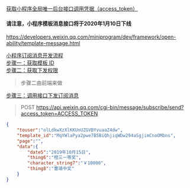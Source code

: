 [获取小程序全局唯一后台接口调用凭据（access_token）](https://developers.weixin.qq.com/miniprogram/dev/api-backend/open-api/access-token/auth.getAccessToken.html)

#### 请注意，小程序模板消息接口将于2020年1月10日下线
https://developers.weixin.qq.com/miniprogram/dev/framework/open-ability/template-message.html

[小程序订阅消息开发流程](https://developers.weixin.qq.com/miniprogram/dev/framework/open-ability/subscribe-message.html)  
[步骤一：获取模板 ID](https://mp.weixin.qq.com/wxamp/newtmpl/mytmpl?token=243090346&lang=zh_CN)  
[步骤二：获取下发权限](https://developers.weixin.qq.com/miniprogram/dev/api/open-api/subscribe-message/wx.requestSubscribeMessage.html)
>步骤二由前端来做 
 
[步骤三：调用接口下发订阅消息](https://developers.weixin.qq.com/miniprogram/dev/api-backend/open-api/subscribe-message/subscribeMessage.send.html)  
>POST https://api.weixin.qq.com/cgi-bin/message/subscribe/send?access_token=ACCESS_TOKEN
```json
{
	"touser":"olLdkwXzXlKKUnUZGVBYvuaaZ4dw",
	"template_id":"MqYWlaPya2pwe7B5BiQhjiqWDw294aSgjimCnoOMbns",
	"page":"",
	"data":{
		"date5":"2019年10月15日",
		"thing6":"橙三一等奖",
		"character_string7":"￥10000",
		"thing8":"曹靖中奖"
	}
}
```

